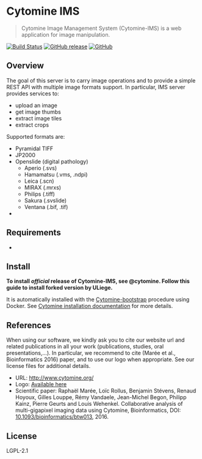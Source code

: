 # Cytomine IMS

> Cytomine Image Management System (Cytomine-IMS) is a web application for image manipulation.

[![Build Status](https://travis-ci.com/Cytomine-ULiege/Cytomine-IMS.svg?branch=master)](https://travis-ci.com/Cytomine-ULiege/Cytomine-IMS)
[![GitHub release](https://img.shields.io/github/release/Cytomine-ULiege/Cytomine-IMS.svg)](https://github.com/Cytomine-ULiege/Cytomine-IMS/releases)
[![GitHub](https://img.shields.io/github/license/Cytomine-ULiege/Cytomine-IMS.svg)](https://github.com/Cytomine-ULiege/Cytomine-IMS/blob/master/LICENSE)

## Overview

The goal of this server is to carry image operations and to provide a simple REST API with multiple image formats support. In particular, IMS server provides services to:
* upload an image
* get image thumbs
* extract image tiles
* extract crops

Supported formats are:
* Pyramidal TIFF
* JP2000
* Openslide (digital pathology)
    * Aperio (.svs)
    * Hamamatsu (.vms, .ndpi)
    * Leica (.scn)
    * MIRAX (.mrxs)
    * Philips (.tiff)
    * Sakura (.svslide)
    * Ventana (.bif, .tif)
* 
    
    
## Requirements
* 

## Install

**To install *official* release of Cytomine-IMS, see @cytomine. Follow this guide to install forked version by ULiege.** 

It is automatically installed with the [Cytomine-bootstrap](https://github.com/Cytomine-ULiege/Cytomine-bootstrap) procedure using Docker. See [Cytomine installation documentation](http://doc.cytomine.be/pages/viewpage.action?pageId=10715266) for more details.




## References
When using our software, we kindly ask you to cite our website url and related publications in all your work (publications, studies, oral presentations,...). In particular, we recommend to cite (Marée et al., Bioinformatics 2016) paper, and to use our logo when appropriate. See our license files for additional details.

- URL: http://www.cytomine.org/
- Logo: [Available here](https://cytomine.coop/sites/cytomine.coop/files/inline-images/logo-300-org.png)
- Scientific paper: Raphaël Marée, Loïc Rollus, Benjamin Stévens, Renaud Hoyoux, Gilles Louppe, Rémy Vandaele, Jean-Michel Begon, Philipp Kainz, Pierre Geurts and Louis Wehenkel. Collaborative analysis of multi-gigapixel imaging data using Cytomine, Bioinformatics, DOI: [10.1093/bioinformatics/btw013](http://dx.doi.org/10.1093/bioinformatics/btw013), 2016. 

## License

LGPL-2.1